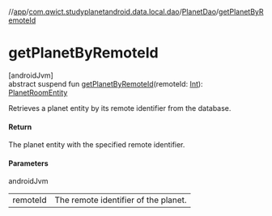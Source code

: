 //[app](../../../index.md)/[com.qwict.studyplanetandroid.data.local.dao](../index.md)/[PlanetDao](index.md)/[getPlanetByRemoteId](get-planet-by-remote-id.md)

# getPlanetByRemoteId

[androidJvm]\
abstract suspend fun [getPlanetByRemoteId](get-planet-by-remote-id.md)(remoteId: [Int](https://kotlinlang.org/api/latest/jvm/stdlib/kotlin/-int/index.html)): [PlanetRoomEntity](../../com.qwict.studyplanetandroid.data.local.schema/-planet-room-entity/index.md)

Retrieves a planet entity by its remote identifier from the database.

#### Return

The planet entity with the specified remote identifier.

#### Parameters

androidJvm

| | |
|---|---|
| remoteId | The remote identifier of the planet. |
